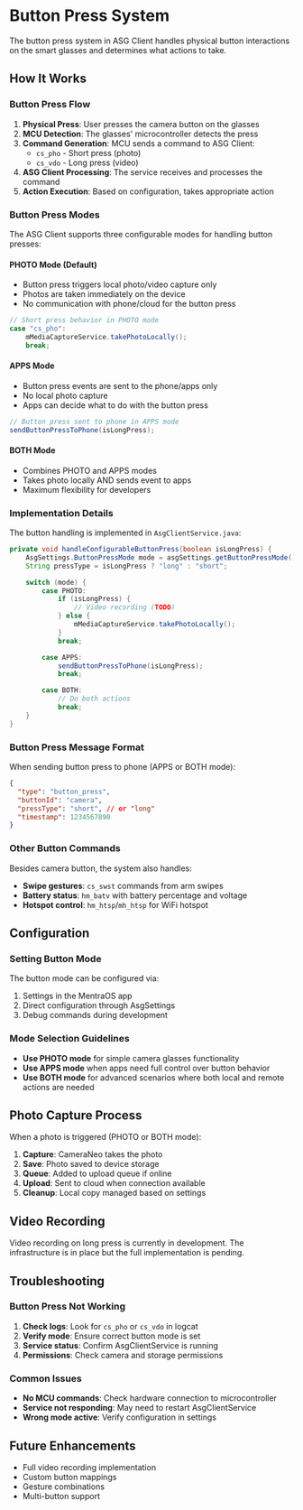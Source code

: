 # Button Press System

The button press system in ASG Client handles physical button interactions on the smart glasses and determines what actions to take.

## How It Works

### Button Press Flow

1. **Physical Press**: User presses the camera button on the glasses
2. **MCU Detection**: The glasses' microcontroller detects the press
3. **Command Generation**: MCU sends a command to ASG Client:
   - `cs_pho` - Short press (photo)
   - `cs_vdo` - Long press (video)
4. **ASG Client Processing**: The service receives and processes the command
5. **Action Execution**: Based on configuration, takes appropriate action

### Button Press Modes

The ASG Client supports three configurable modes for handling button presses:

#### PHOTO Mode (Default)

- Button press triggers local photo/video capture only
- Photos are taken immediately on the device
- No communication with phone/cloud for the button press

```java
// Short press behavior in PHOTO mode
case "cs_pho":
    mMediaCaptureService.takePhotoLocally();
    break;
```

#### APPS Mode

- Button press events are sent to the phone/apps only
- No local photo capture
- Apps can decide what to do with the button press

```java
// Button press sent to phone in APPS mode
sendButtonPressToPhone(isLongPress);
```

#### BOTH Mode

- Combines PHOTO and APPS modes
- Takes photo locally AND sends event to apps
- Maximum flexibility for developers

### Implementation Details

The button handling is implemented in `AsgClientService.java`:

```java
private void handleConfigurableButtonPress(boolean isLongPress) {
    AsgSettings.ButtonPressMode mode = asgSettings.getButtonPressMode();
    String pressType = isLongPress ? "long" : "short";

    switch (mode) {
        case PHOTO:
            if (isLongPress) {
                // Video recording (TODO)
            } else {
                mMediaCaptureService.takePhotoLocally();
            }
            break;

        case APPS:
            sendButtonPressToPhone(isLongPress);
            break;

        case BOTH:
            // Do both actions
            break;
    }
}
```

### Button Press Message Format

When sending button press to phone (APPS or BOTH mode):

```json
{
  "type": "button_press",
  "buttonId": "camera",
  "pressType": "short", // or "long"
  "timestamp": 1234567890
}
```

### Other Button Commands

Besides camera button, the system also handles:

- **Swipe gestures**: `cs_swst` commands from arm swipes
- **Battery status**: `hm_batv` with battery percentage and voltage
- **Hotspot control**: `hm_htsp`/`mh_htsp` for WiFi hotspot

## Configuration

### Setting Button Mode

The button mode can be configured via:

1. Settings in the MentraOS app
2. Direct configuration through AsgSettings
3. Debug commands during development

### Mode Selection Guidelines

- **Use PHOTO mode** for simple camera glasses functionality
- **Use APPS mode** when apps need full control over button behavior
- **Use BOTH mode** for advanced scenarios where both local and remote actions are needed

## Photo Capture Process

When a photo is triggered (PHOTO or BOTH mode):

1. **Capture**: CameraNeo takes the photo
2. **Save**: Photo saved to device storage
3. **Queue**: Added to upload queue if online
4. **Upload**: Sent to cloud when connection available
5. **Cleanup**: Local copy managed based on settings

## Video Recording

Video recording on long press is currently in development. The infrastructure is in place but the full implementation is pending.

## Troubleshooting

### Button Press Not Working

1. **Check logs**: Look for `cs_pho` or `cs_vdo` in logcat
2. **Verify mode**: Ensure correct button mode is set
3. **Service status**: Confirm AsgClientService is running
4. **Permissions**: Check camera and storage permissions

### Common Issues

- **No MCU commands**: Check hardware connection to microcontroller
- **Service not responding**: May need to restart AsgClientService
- **Wrong mode active**: Verify configuration in settings

## Future Enhancements

- Full video recording implementation
- Custom button mappings
- Gesture combinations
- Multi-button support
